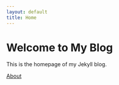 ```yaml
---
layout: default
title: Home
---
```


# Welcome to My Blog

This is the homepage of my Jekyll blog.

[About](/cv-scientist-study-guide/about/)